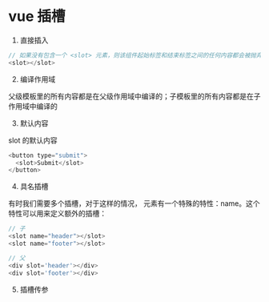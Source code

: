 # vue 插槽

1. 直接插入

```js
// 如果没有包含一个 <slot> 元素，则该组件起始标签和结束标签之间的任何内容都会被抛弃。
<slot></slot>
```
2. 编译作用域

父级模板里的所有内容都是在父级作用域中编译的；子模板里的所有内容都是在子作用域中编译的

3. 默认内容

slot 的默认内容

```js
<button type="submit">
  <slot>Submit</slot>
</button>
```

4. 具名插槽

有时我们需要多个插槽，对于这样的情况，<slot> 元素有一个特殊的特性：name。这个特性可以用来定义额外的插槽：

```js
// 子
<slot name="header"></slot>
<slot name="footer"></slot>

// 父
<div slot='header'></div>
<div slot='footer'></div>
```

5. 插槽传参